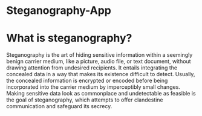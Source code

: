 # Steganography-App
# What is steganography? 
Steganography is the art of hiding sensitive information within a seemingly benign carrier medium, like a picture, audio file, or text document, without drawing attention from undesired recipients. It entails integrating the concealed data in a way that makes its existence difficult to detect. Usually, the concealed information is encrypted or encoded before being incorporated into the carrier medium by imperceptibly small changes. Making sensitive data look as commonplace and undetectable as feasible is the goal of steganography, which attempts to offer clandestine communication and safeguard its secrecy.
